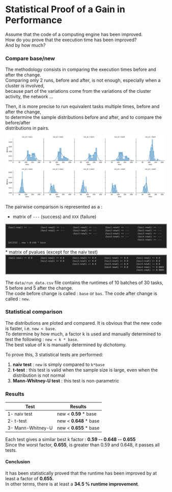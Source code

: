 # Statistical Proof of a Gain in Performance

Assume that the code of a computing engine has been improved.  
How do you prove that the execution time has been improved?  
And by how much?  

### Compare base/new

The methodology consists in comparing the execution times before and after the change.  
Comparing only 2 runs, before and after, is not enough, especially when a cluster is involved,  
because part of the variations come from the variations of the cluster activity, the network ...   

Then, it is more precise to run equivalent tasks multiple times, before and after the change,  
to determine the sample distributions before and after, and to compare the before/after  
distributions in pairs.  

![alt text](img/image.png)
![alt text](img/image-1.png)

The pairwise comparison is represented as a :
* matrix of `---` (success) and `XXX` (failure)  
<img src= "img/image-2.png" alt="matrix of --- and XXX" style="border: 2px solid grey;">
* matrix of pvalues (except for the naiv test)  
<img src= "img/image-3.png" alt="matrix of pvalues" style="border: 2px solid grey;">


The `data/run_data.csv` file contains the runtimes of 10 batches of 30 tasks, 5 before and 5 after the change.  
The code before change is called : `base` or `bas`. The code after change is called : `new`.  

### Statistical comparison

The distributions are ploted and compared. It is obvious that the new code is faster, i.e. `new < base`.  
To determine by how much, a factor k is used and manually determined to test the following : `new < k * base`.  
The best value of k is manually determined by dichotomy.  

To prove this, 3 statistical tests are performed:
1. **naiv test** : `new` is simply compared to `k*base`  
2. **t-test** : this test is valid when the sample size is large, even when the distribution is not normal  
3. **Mann-Whitney-U test** : this test is non-parametric  

### Results

| Test              | Results            |
| ----------------- | ------------------ |
| 1- naiv test      | new < **0.59** * base  |
| 2- t-test         | new < **0.648** * base |
| 3- Mann-Whitney-U | new < **0.655** * base |

Each test gives a similar best k factor : **0.59 -- 0.648 -- 0.655**  
Since the worst factor, **0.655**, is greater than 0.59 and 0.648, it passes all tests.

#### Conclusion

It has been statistically proved that the runtime has been improved by at least a factor of **0.655.**  
In other terms, there is at least a **34.5 % runtime improvement**.

